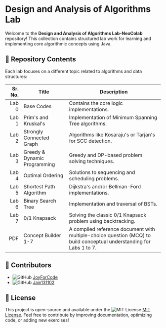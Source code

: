 # Design and Analysis of Algorithms Lab

Welcome to the **Design and Analysis of Algorithms Lab-NeoColab** repository! This collection contains structured lab work for learning and implementing core algorithmic concepts using Java.

## 📁 Repository Contents

Each lab focuses on a different topic related to algorithms and data structures:

| Sr. No. | Title                                | Description                                               |
|--------:|--------------------------------------|-----------------------------------------------------------|
| Lab 0 |Base Codes                          | Contains the core logic implementations.            |
| Lab 1   | Prim's and Kruskal's                 | Implementation of Minimum Spanning Tree algorithms.       |
| Lab 2   | Strongly Connected Graph             | Algorithms like Kosaraju's or Tarjan's for SCC detection. |
| Lab 3   | Greedy & Dynamic Programming         | Greedy and DP-based problem solving techniques.           |
| Lab 4   | Optimal Ordering                     | Solutions to sequencing and scheduling problems.          |
| Lab 5   | Shortest Path Algorithm              | Dijkstra's and/or Bellman-Ford implementations.           |
| Lab 6   | Binary Search Tree                   | Implementation and traversal of BSTs.                     |
| Lab 7   | 0/1 Knapsack                         | Solving the classic 0/1 Knapsack problem using backtracking.|
| PDF        | Concept Builder 1-7                  | A compiled reference document with multiple-choice question (MCQ) to build conceptual understanding for Labs 1 to 7.|

##  🤝 Contributors

- ![GitHub](https://img.shields.io/badge/GitHub-JoyForCode-blue?style=flat-square) [JoyForCode](https://github.com/JoyForCode)
- ![GitHub](https://img.shields.io/badge/GitHub-Jain131102-blue?style=flat-square) [Jain131102](https://github.com/Jain131102)

## 📜 License

This project is open-source and available under the ![MIT License](https://img.shields.io/badge/license-MIT-green?style=flat-square) [MIT License](https://opensource.org/licenses/MIT).
Feel free to contribute by improving documentation, optimizing code, or adding new exercises!




